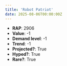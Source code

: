 ```yaml
---
title: 'Robot Patriot'
date: 2025-08-06T00:00:00Z
---
```

- **RAP**: 2906
- **Value**: -1
- **Demand level**: -1
- **Trend**: -1
- **Projected?**: True
- **Hyped?**: True
- **Rare?**: True
